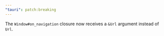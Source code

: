 ```yaml
---
"tauri": patch:breaking
---
```


The `Window#on_navigation` closure now receives a `&Url` argument instead of `Url`.
